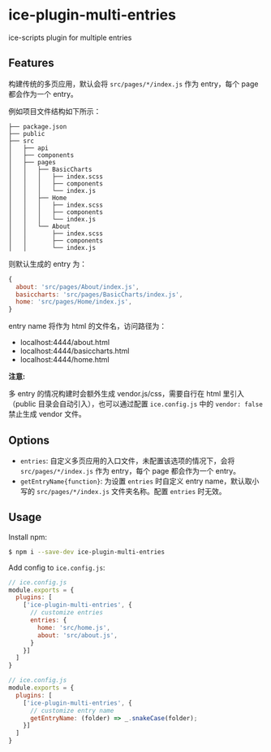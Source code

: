 # ice-plugin-multi-entries

ice-scripts plugin for multiple entries

## Features

构建传统的多页应用，默认会将 `src/pages/*/index.js` 作为 entry，每个 page 都会作为一个 entry。

例如项目文件结构如下所示：

```
├── package.json
├── public
├── src
│   ├── api
│   ├── components
│   ├── pages
│   │   ├── BasicCharts
│   │   │   ├── index.scss
│   │   │   ├── components
│   │   │   └── index.js
│   │   ├── Home
│   │   │   ├── index.scss
│   │   │   ├── components
│   │   │   └── index.js
│   │   └── About
│   │       ├── index.scss
│   │       ├── components
│   │       └── index.js
```

则默认生成的 entry 为：

```javascript
{
  about: 'src/pages/About/index.js',
  basiccharts: 'src/pages/BasicCharts/index.js',
  home: 'src/pages/Home/index.js',
}
```

entry name 将作为 html 的文件名，访问路径为：

- localhost:4444/about.html
- localhost:4444/basiccharts.html
- localhost:4444/home.html

**注意:**

多 entry 的情况构建时会额外生成 vendor.js/css，需要自行在 html 里引入（public 目录会自动引入），也可以通过配置 `ice.config.js` 中的 `vendor: false` 禁止生成 vendor 文件。

## Options

- `entries`: 自定义多页应用的入口文件，未配置该选项的情况下，会将 `src/pages/*/index.js` 作为 entry，每个 page 都会作为一个 entry。
- `getEntryName{function}`: 为设置 `entries` 时自定义 entry name，默认取小写的 `src/pages/*/index.js` 文件夹名称。配置 `entries` 时无效。

## Usage

Install npm:

```bash
$ npm i --save-dev ice-plugin-multi-entries
```

Add config to `ice.config.js`:

```js
// ice.config.js
module.exports = {
  plugins: [
    ['ice-plugin-multi-entries', {
      // customize entries
      entries: {
        home: 'src/home.js',
        about: 'src/about.js',
      }
    }]
  ]
}
```

```js
// ice.config.js
module.exports = {
  plugins: [
    ['ice-plugin-multi-entries', {
      // customize entry name
      getEntryName: (folder) => _.snakeCase(folder);
    }]
  ]
}
```
